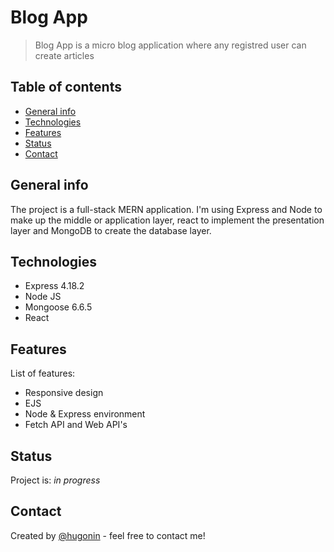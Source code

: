 # Blog App

> Blog App is a micro blog application where any registred user can create articles

## Table of contents

- [General info](#general-info)
- [Technologies](#technologies)
- [Features](#features)
- [Status](#status)
- [Contact](#contact)

## General info

The project is a full-stack MERN application. I'm using Express and Node to make up the middle or application layer, react to implement the presentation layer and MongoDB to create the database layer. 

## Technologies

- Express 4.18.2
- Node JS
- Mongoose 6.6.5
- React 


## Features

List of features:

- Responsive design
- EJS
- Node & Express environment
- Fetch API and Web API's


## Status

Project is: _in progress_


## Contact

Created by [@hugonin](https://github.com/hugonin) - feel free to contact me!




